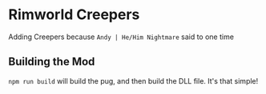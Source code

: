 # Rimworld Creepers
Adding Creepers because `Andy | He/Him Nightmare` said to one time

## Building the Mod

`npm run build` will build the pug, and then build the DLL file. It's that simple!